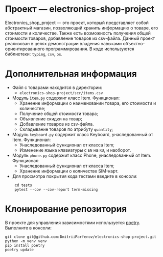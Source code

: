 # Проект — electronics-shop-project

Electronics_shop_project — это проект, который представляет собой абстрактный магазин, позволяющий хранить информацию
о товаре, его стоимости и количестве. Также есть возможность получения общей стоимости товаров, добавление товаров из
csv-файла. Данный проект реализован в целях демонстрации владения навыками объектно-ориентированного программирования.
В коде используются библиотеки: `typing`, `csv`, `os`.

# Дополнительная информация

- Файл с товарами находится в директории:
   - `electronics-shop-project/scr/items.csv` </br>
- Модуль `item.py` содержит класс Item. Функционал: </br>
   - Хранение информации о наименовании товара, его стоимости и количестве; </br>
   - Получение общей стоимости товара; </br>
   - Объявление скидки на товар; </br>
   - Добавление товаров из csv-файла. </br>
   - Складывание товаров по атрибуту `quantity`; </br>
- Модуль `keyboard.py` содержит класс Keyboard, унаследованный от Item. Функционал: </br>
   - Унаследованный функционал от класса Item; </br>
   - Изменение языка клавиатуры с `EN` на `RU`, и наоборот. </br>
- Модуль `phone.py` содержит класс Phone, унаследованный от Item. Функционал: </br>
   - Унаследованный функционал от класса Item; </br>
   - Хранение информации о количестве SIM-карт. </br>
- Для просмотра покрытия кода тестами введите в консоли:
   ```
    cd tests
    pytest --cov --cov-report term-missing
    ```

# Клонирование репозитория

В проекте для управления зависимостями используется [poetry](https://python-poetry.org/). </br>
Выполните в консоли: </br>

```
git clone git@github.com:DmitriiParfenov/electronics-shop-project.git
python -m venv venv
pip install poetry
poetry update
```